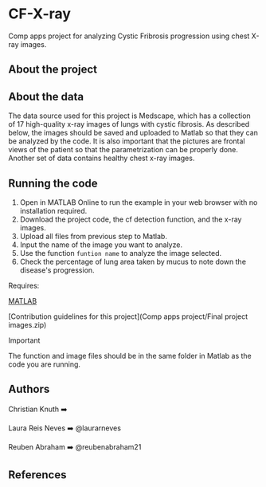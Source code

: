 # CF-X-ray
Comp apps project for analyzing Cystic Fribrosis progression using chest X-ray images.

## About the project

## About the data
The data source used for this project is Medscape, which has a collection of 17 high-quality x-ray images of lungs with cystic fibrosis. As described below, the images should be saved and uploaded to Matlab so that they can be analyzed by the code. It is also important that the pictures are frontal views of the patient so that the parametrization can be properly done. Another set of data contains healthy chest x-ray images.  

## Running the code
1. Open in MATLAB Online to run the example in your web browser with no installation required.
2. Download the project code, the cf detection function, and the x-ray images.
3. Upload all files from previous step to Matlab.
4. Input the name of the image you want to analyze.
5. Use the function `funtion name` to analyze the image selected.
6. Check the percentage of lung area taken by mucus to note down the disease's progression.

Requires:

[MATLAB](https://www.mathworks.com/products/matlab.html)

 [Contribution guidelines for this project](Comp apps project/Final project images.zip)
 
>[!IMPORTANT]
>The function and image files should be in the same folder in Matlab as the code you are running.

## Authors
Christian Knuth ➡️  

Laura Reis Neves ➡️ @laurarneves

Reuben Abraham ➡️ @reubenabraham21
## References

